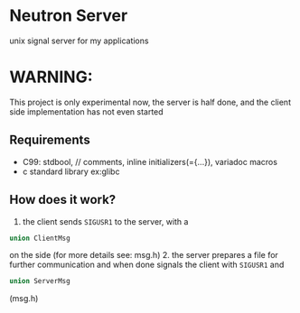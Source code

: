 # Neutron Server

unix signal server for my applications

# WARNING: 
This project is only experimental now, the server is half done, 
and the client side implementation has not even started

## Requirements

 - C99: stdbool, // comments, inline initializers(={...}), variadoc macros
 - c standard library ex:glibc

## How does it work?

1. the client sends ```SIGUSR1``` to the server, with a
```c
union ClientMsg
```
on the side (for more details see: msg.h)
2. the server prepares a file for further communication and when done signals the client with ```SIGUSR1``` and
```c
union ServerMsg
```
(msg.h)

